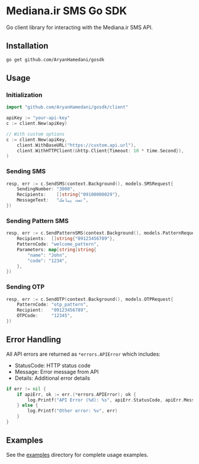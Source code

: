 # Mediana.ir SMS Go SDK

Go client library for interacting with the Mediana.ir SMS API.

## Installation

```bash
go get github.com/AryanHamedani/gosdk
```

## Usage

### Initialization

```go
import "github.com/AryanHamedani/gosdk/client"

apiKey := "your-api-key"
c := client.New(apiKey)

// With custom options
c := client.New(apiKey,
    client.WithBaseURL("https://custom.api.url"),
    client.WithHTTPClient(&http.Client{Timeout: 10 * time.Second}),
)
```

### Sending SMS

```go
resp, err := c.SendSMS(context.Background(), models.SMSRequest{
    SendingNumber: "3000",
    Recipients:    []string{"09100000029"},
    MessageText:   "تست پیامک",
})
```

### Sending Pattern SMS

```go
resp, err := c.SendPatternSMS(context.Background(), models.PatternRequest{
    Recipients:  []string{"09123456789"},
    PatternCode: "welcome_pattern",
    Parameters: map[string]string{
        "name": "John",
        "code": "1234",
    },
})
```

### Sending OTP

```go
resp, err := c.SendOTP(context.Background(), models.OTPRequest{
    PatternCode: "otp_pattern",
    Recipient:   "09123456789",
    OTPCode:     "12345",
})
```

## Error Handling

All API errors are returned as `*errors.APIError` which includes:

- StatusCode: HTTP status code
- Message: Error message from API
- Details: Additional error details

```go
if err != nil {
    if apiErr, ok := err.(*errors.APIError); ok {
        log.Printf("API Error (%d): %s", apiErr.StatusCode, apiErr.Message)
    } else {
        log.Printf("Other error: %v", err)
    }
}
```

## Examples

See the [examples](examples/) directory for complete usage examples.
